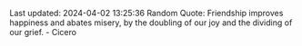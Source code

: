 Last updated: 2024-04-02 13:25:36
Random Quote: Friendship improves happiness and abates misery, by the doubling of our joy and the dividing of our grief. - Cicero